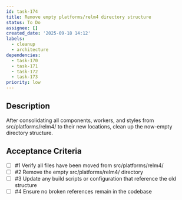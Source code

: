 ```yaml
---
id: task-174
title: Remove empty platforms/relm4 directory structure
status: To Do
assignee: []
created_date: '2025-09-18 14:12'
labels:
  - cleanup
  - architecture
dependencies:
  - task-170
  - task-171
  - task-172
  - task-173
priority: low
---
```


## Description

After consolidating all components, workers, and styles from src/platforms/relm4/ to their new locations, clean up the now-empty directory structure.

## Acceptance Criteria
<!-- AC:BEGIN -->
- [ ] #1 Verify all files have been moved from src/platforms/relm4/
- [ ] #2 Remove the empty src/platforms/relm4/ directory
- [ ] #3 Update any build scripts or configuration that reference the old structure
- [ ] #4 Ensure no broken references remain in the codebase
<!-- AC:END -->
